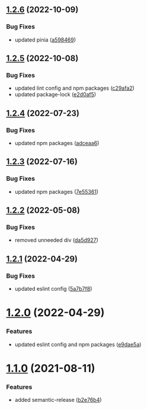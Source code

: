 ## [1.2.6](https://github.com/kouts/vue3-starter-template/compare/v1.2.5...v1.2.6) (2022-10-09)


### Bug Fixes

* updated pinia ([a598469](https://github.com/kouts/vue3-starter-template/commit/a598469b7c122121937332bdc80e65c3803750cd))

## [1.2.5](https://github.com/kouts/vue3-starter-template/compare/v1.2.4...v1.2.5) (2022-10-08)


### Bug Fixes

* updated lint config and npm packages ([c29afa2](https://github.com/kouts/vue3-starter-template/commit/c29afa28946f9d36a2416a356f5eb88efbc850c7))
* updated package-lock ([e2d0af5](https://github.com/kouts/vue3-starter-template/commit/e2d0af5a6988d039f280c32aac02883029a9e2ac))

## [1.2.4](https://github.com/kouts/vue3-starter-template/compare/v1.2.3...v1.2.4) (2022-07-23)


### Bug Fixes

* updated npm packages ([adceaa6](https://github.com/kouts/vue3-starter-template/commit/adceaa6511c4666ae6ba9a86837092d3b76e15aa))

## [1.2.3](https://github.com/kouts/vue3-starter-template/compare/v1.2.2...v1.2.3) (2022-07-16)


### Bug Fixes

* updated npm packages ([7e55361](https://github.com/kouts/vue3-starter-template/commit/7e5536160fb3f56a3c8df396d3a3463fd93b65f7))

## [1.2.2](https://github.com/kouts/vue3-starter-template/compare/v1.2.1...v1.2.2) (2022-05-08)


### Bug Fixes

* removed unneeded div ([da5d927](https://github.com/kouts/vue3-starter-template/commit/da5d9276b875a37c262a79d3cbadb70684d8a2cd))

## [1.2.1](https://github.com/kouts/vue3-starter-template/compare/v1.2.0...v1.2.1) (2022-04-29)


### Bug Fixes

* updated eslint config ([5a7b7f8](https://github.com/kouts/vue3-starter-template/commit/5a7b7f8aba058de23abf43f582cbe666ef47b904))

# [1.2.0](https://github.com/kouts/vue3-starter-template/compare/v1.1.0...v1.2.0) (2022-04-29)


### Features

* updated eslint config and npm packages ([e9dae5a](https://github.com/kouts/vue3-starter-template/commit/e9dae5a77b37cca7ff09bc0100a349ea5756ffb5))

# [1.1.0](https://github.com/kouts/vue3-starter-template/compare/v1.0.0...v1.1.0) (2021-08-11)


### Features

* added semantic-release ([b2e76b4](https://github.com/kouts/vue3-starter-template/commit/b2e76b4f035622a52cc08b511d78df8f3406441c))
